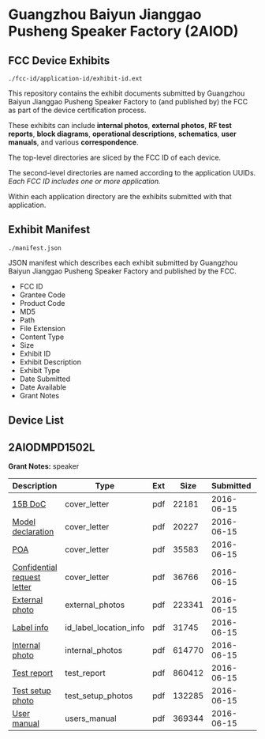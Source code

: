 # Guangzhou Baiyun Jianggao Pusheng Speaker Factory (2AIOD)
## FCC Device Exhibits

```
./fcc-id/application-id/exhibit-id.ext
```

This repository contains the exhibit documents submitted by Guangzhou Baiyun Jianggao Pusheng Speaker Factory to (and published by) the FCC as part of the device certification process.

These exhibits can include **internal photos**, **external photos**, **RF test reports**, **block diagrams**, **operational descriptions**, **schematics**, **user manuals**, and various **correspondence**.

The top-level directories are sliced by the FCC ID of each device.

The second-level directories are named according to the application UUIDs. *Each FCC ID includes one or more application.*

Within each application directory are the exhibits submitted with that application. 

## Exhibit Manifest

```
./manifest.json
```

JSON manifest which describes each exhibit submitted by Guangzhou Baiyun Jianggao Pusheng Speaker Factory and published by the FCC.

- FCC ID
- Grantee Code
- Product Code
- MD5
- Path
- File Extension
- Content Type
- Size
- Exhibit ID
- Exhibit Description
- Exhibit Type
- Date Submitted
- Date Available
- Grant Notes

## Device List
## 2AIODMPD1502L
**Grant Notes:** speaker

| Description | Type | Ext | Size | Submitted | Available |
| ----------- | ---- | --- | ---- | --------- | --------- |
| [15B DoC](2AIODMPD1502L/2abadda74aa0f9f4f8afc26e31aa4e1b/3029587.pdf) | cover_letter | pdf | 22181 | 2016-06-15 | 2016-06-15 |
| [Model declaration](2AIODMPD1502L/2abadda74aa0f9f4f8afc26e31aa4e1b/3029588.pdf) | cover_letter | pdf | 20227 | 2016-06-15 | 2016-06-15 |
| [POA](2AIODMPD1502L/2abadda74aa0f9f4f8afc26e31aa4e1b/3029589.pdf) | cover_letter | pdf | 35583 | 2016-06-15 | 2016-06-15 |
| [Confidential request letter](2AIODMPD1502L/2abadda74aa0f9f4f8afc26e31aa4e1b/3029590.pdf) | cover_letter | pdf | 36766 | 2016-06-15 | 2016-06-15 |
| [External photo](2AIODMPD1502L/2abadda74aa0f9f4f8afc26e31aa4e1b/3029596.pdf) | external_photos | pdf | 223341 | 2016-06-15 | 2016-06-15 |
| [Label info](2AIODMPD1502L/2abadda74aa0f9f4f8afc26e31aa4e1b/3029598.pdf) | id_label_location_info | pdf | 31745 | 2016-06-15 | 2016-06-15 |
| [Internal photo](2AIODMPD1502L/2abadda74aa0f9f4f8afc26e31aa4e1b/3029597.pdf) | internal_photos | pdf | 614770 | 2016-06-15 | 2016-06-15 |
| [Test report](2AIODMPD1502L/2abadda74aa0f9f4f8afc26e31aa4e1b/3029595.pdf) | test_report | pdf | 860412 | 2016-06-15 | 2016-06-15 |
| [Test setup photo](2AIODMPD1502L/2abadda74aa0f9f4f8afc26e31aa4e1b/3029594.pdf) | test_setup_photos | pdf | 132285 | 2016-06-15 | 2016-06-15 |
| [User manual](2AIODMPD1502L/2abadda74aa0f9f4f8afc26e31aa4e1b/3029599.pdf) | users_manual | pdf | 369344 | 2016-06-15 | 2016-06-15 |
